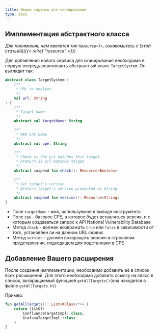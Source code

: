 ```yaml
---
title: Новые сервисы для сканирования
type: docs
---
```


## Имплементация абстрактного класса
*Для понимания, чем является тип `Resource<T>`, ознакомьтесь с [этой статьёй]({{< relref "resource" >}})*

Для добавления нового сервиса для сканирования необходимо в первую очередь реализовать абстрактный класс `TargetSystem`. Он выглядит так:
```kotlin
abstract class TargetSystem (
    /**
     * URL to analyze
     */
    val url: String
) {
    /**
     * Target name
     */
    abstract val targetName: String

    /**
     * NVD CPE name
     */
    abstract val cpe: String

    /**
     * Check is the url matches this target
     * @return is url matches target
     */
    abstract suspend fun check(): Resource<Boolean>

    /**
     * Get target's version
     * @return target's version presented as String
     */
    abstract suspend fun version(): Resource<String>
}
```

- Поле `targetName` - имя, используемое в выводе инструмента
- Поле `cpe` - базовое CPE, в которое будет вставляться версия, и с которым создаваться запрос к API National Vulnerability Database
- Метод `check` - должен возвражать `true` или `false` в зависимости от того, установлен ли на данном URL сервис
- Метод `version` - должен возвращать версию в строковом представлении, подходящем для подстановки в CPE


## Добавление Вашего расширения
После создания имплементации, необходимо добавить её в список всех расширений. Для этого необходимо добавить ссылку на класс в список, возвращаемый функцией `getAllTargets()`(она находится в файле `getAllTargets.kt`)

Пример:
```kotlin
fun getAllTargets(): List<KClass<*>> {
    return listOf(
        ConfluenceTargetImpl::class,
        GrafanaTargetImpl::class
    )
}
```
